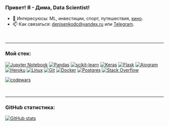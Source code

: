 ### Привет! Я - Дима, Data Scientist!

- 👀 Интересуюсы: ML, инвестиции, спорт, путешествия, [кино](https://www.youtube.com/watch?v=y1e_BBdV3iA).
- 📫 Как связаться: denisenkodc@yandex.ru или [Telegram](https://t.me/denisenko_ds).

<br/>


---
### Мой стек:
[![Jupyter Notebook](https://img.shields.io/badge/jupyter-%23FA0F00.svg?style=for-the-badge&logo=jupyter&logoColor=white)](https://jupyter.org)
[![Pandas](https://img.shields.io/badge/pandas-%23150458.svg?style=for-the-badge&logo=pandas&logoColor=white)](https://pandas.pydata.org)
[![scikit-learn](https://img.shields.io/badge/scikit--learn-%23F7931E.svg?style=for-the-badge&logo=scikit-learn&logoColor=white)](https://scikit-learn.org/)
[![Keras](https://img.shields.io/badge/Keras-%23D00000.svg?style=for-the-badge&logo=Keras&logoColor=white)](https://keras.io)
[![Flask](https://img.shields.io/badge/flask-%23000.svg?style=for-the-badge&logo=flask&logoColor=white)](https://flask.palletsprojects.com/en/2.0.x/)
[![Aiogram](https://img.shields.io/badge/Aiogram-2CA5E0?style=for-the-badge&logo=telegram&logoColor=white)](https://docs.aiogram.dev/)
[![Heroku](https://img.shields.io/badge/heroku-%23430098.svg?style=for-the-badge&logo=heroku&logoColor=white)](https://www.heroku.com)
[![Linux](https://img.shields.io/badge/Linux-FCC624?style=for-the-badge&logo=linux&logoColor=black)](https://www.kernel.org)
[![Git](https://img.shields.io/badge/git-%23F05033.svg?style=for-the-badge&logo=git&logoColor=white)](https://git-scm.com)
[![Docker](https://img.shields.io/badge/docker-%230db7ed.svg?style=for-the-badge&logo=docker&logoColor=white)](https://www.docker.com)
[![Postgres](https://img.shields.io/badge/postgres-%23316192.svg?style=for-the-badge&logo=postgresql&logoColor=white)](https://www.postgresql.org)
[![Stack Overflow](https://img.shields.io/badge/-Stackoverflow-FE7A16?style=for-the-badge&logo=stack-overflow&logoColor=white)](https://stackoverflow.com)


[![codewars](https://www.codewars.com/users/Denisenko/badges/small)](https://www.codewars.com/users/Denisenko)

<br/>



---
### GitHub cтатистика:
[![ GitHub stats](https://github-readme-stats.vercel.app/api?username=DenisenkoDS&hide=issues&count_private=true&show_icons=true&theme=nightowl)](https://github.com/DenisenkoDS)
